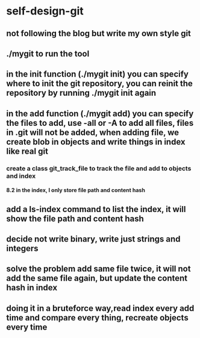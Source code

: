 # self-design-git
## not following the blog but write my own style git
## ./mygit to run the tool
## in the init function (./mygit init) you can specify where to init the git repository, you can reinit the repository by running ./mygit init again
## in the add function (./mygit add) you can specify the files to add, use -all or -A to add all files, files in .git will not be added, when adding file, we create blob in objects and write things in index like real git 
### create a class **git_track_file** to track the file and add to objects and index 
#### 8.2 in the index, I only store file path and content hash
## add a ls-index command to list the index, it will show the file path and content hash
## decide not write binary, write just strings and integers
## solve the problem add same file twice, it will not add the same file again, but update the content hash in index
## doing it in a bruteforce way,read index every add time and compare every thing, recreate objects every time 
